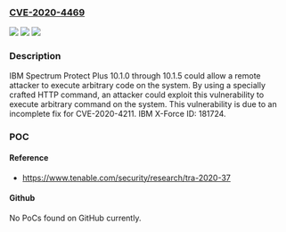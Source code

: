 ### [CVE-2020-4469](https://cve.mitre.org/cgi-bin/cvename.cgi?name=CVE-2020-4469)
![](https://img.shields.io/static/v1?label=Product&message=Spectrum%20Protect%20Plus&color=blue)
![](https://img.shields.io/static/v1?label=Version&message=n%2Fa&color=blue)
![](https://img.shields.io/static/v1?label=Vulnerability&message=Gain%20Access&color=brighgreen)

### Description

IBM Spectrum Protect Plus 10.1.0 through 10.1.5 could allow a remote attacker to execute arbitrary code on the system. By using a specially crafted HTTP command, an attacker could exploit this vulnerability to execute arbitrary command on the system. This vulnerability is due to an incomplete fix for CVE-2020-4211. IBM X-Force ID: 181724.

### POC

#### Reference
- https://www.tenable.com/security/research/tra-2020-37

#### Github
No PoCs found on GitHub currently.

